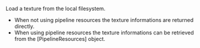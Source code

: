 Load a texture from the local filesystem.

- When not using pipeline resources the texture informations are returned directly.
- When using pipeline resources the texture informations can be retrieved from the [PipelineResources] object.